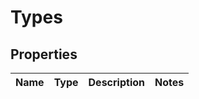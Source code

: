 

# Types

## Properties

Name | Type | Description | Notes
------------ | ------------- | ------------- | -------------



